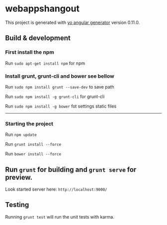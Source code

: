 # webappshangout

This project is generated with [yo angular generator](https://github.com/yeoman/generator-angular)
version 0.11.0.

## Build & development

### First install the npm
Run `sudo apt-get install npm` for npm

### Install grunt, grunt-cli and bower see bellow
Run `sudo npm install grunt --save-dev` to save path

Run `sudo npm install -g grunt-cli` for grunt-cli

Run `sudo npm install -g bower` fot settings static files

-------------------------------------------
### Starting the project
Run `npm update`

Run `grunt install --force`

Run `bower install --force`

Run `grunt` for building and `grunt serve` for preview.
-------------------------------------------

Look started server here: `http://localhost:9000/`

## Testing

Running `grunt test` will run the unit tests with karma.
